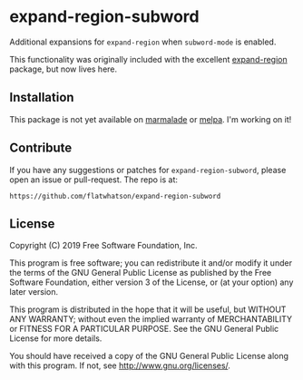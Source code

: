 # expand-region-subword

Additional expansions for `expand-region` when `subword-mode` is enabled.

This functionality was originally included with the excellent
[expand-region](https://github.com/magnars/expand-region) package, but
now lives here.

## Installation

This package is not yet available on [marmalade](http://marmalade-repo.org/)
or [melpa](http://melpa.milkbox.net/).  I'm working on it!

## Contribute

If you have any suggestions or patches for `expand-region-subword`,
please open an issue or pull-request. The repo is at:

    https://github.com/flatwhatson/expand-region-subword

## License

Copyright (C) 2019  Free Software Foundation, Inc.

This program is free software; you can redistribute it and/or modify
it under the terms of the GNU General Public License as published by
the Free Software Foundation, either version 3 of the License, or
(at your option) any later version.

This program is distributed in the hope that it will be useful,
but WITHOUT ANY WARRANTY; without even the implied warranty of
MERCHANTABILITY or FITNESS FOR A PARTICULAR PURPOSE.  See the
GNU General Public License for more details.

You should have received a copy of the GNU General Public License
along with this program.  If not, see <http://www.gnu.org/licenses/>.
